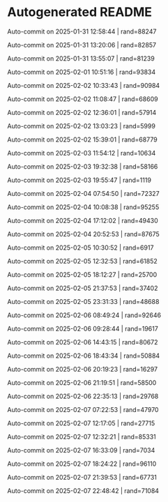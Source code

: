# Autogenerated README

Auto-commit on 2025-01-31 12:58:44 | rand=88247

Auto-commit on 2025-01-31 13:20:06 | rand=82857

Auto-commit on 2025-01-31 13:55:07 | rand=81239

Auto-commit on 2025-02-01 10:51:16 | rand=93834

Auto-commit on 2025-02-02 10:33:43 | rand=90984

Auto-commit on 2025-02-02 11:08:47 | rand=68609

Auto-commit on 2025-02-02 12:36:01 | rand=57914

Auto-commit on 2025-02-02 13:03:23 | rand=5999

Auto-commit on 2025-02-02 15:39:01 | rand=68779

Auto-commit on 2025-02-03 11:54:12 | rand=10634

Auto-commit on 2025-02-03 19:32:38 | rand=58166

Auto-commit on 2025-02-03 19:55:47 | rand=1119

Auto-commit on 2025-02-04 07:54:50 | rand=72327

Auto-commit on 2025-02-04 10:08:38 | rand=95255

Auto-commit on 2025-02-04 17:12:02 | rand=49430

Auto-commit on 2025-02-04 20:52:53 | rand=87675

Auto-commit on 2025-02-05 10:30:52 | rand=6917

Auto-commit on 2025-02-05 12:32:53 | rand=61852

Auto-commit on 2025-02-05 18:12:27 | rand=25700

Auto-commit on 2025-02-05 21:37:53 | rand=37402

Auto-commit on 2025-02-05 23:31:33 | rand=48688

Auto-commit on 2025-02-06 08:49:24 | rand=92646

Auto-commit on 2025-02-06 09:28:44 | rand=19617

Auto-commit on 2025-02-06 14:43:15 | rand=80672

Auto-commit on 2025-02-06 18:43:34 | rand=50884

Auto-commit on 2025-02-06 20:19:23 | rand=16297

Auto-commit on 2025-02-06 21:19:51 | rand=58500

Auto-commit on 2025-02-06 22:35:13 | rand=29768

Auto-commit on 2025-02-07 07:22:53 | rand=47970

Auto-commit on 2025-02-07 12:17:05 | rand=27715

Auto-commit on 2025-02-07 12:32:21 | rand=85331

Auto-commit on 2025-02-07 16:33:09 | rand=7034

Auto-commit on 2025-02-07 18:24:22 | rand=96110

Auto-commit on 2025-02-07 21:39:53 | rand=67731

Auto-commit on 2025-02-07 22:48:42 | rand=71084
